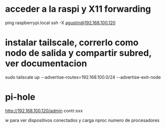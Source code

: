 # acceder a la raspi y X11 forwarding
ping raspberrypi.local
ssh -X agustin@192.168.100.120

# instalar tailscale, correrlo como nodo de salida y compartir subred, ver documentacion
sudo tailscale up --advertise-routes=192.168.100.0/24 --advertise-exit-node

# pi-hole
http://192.168.100.120/admin
contr:xxx

w para ver dispositivos conectados y carga
nproc numero de procesadores





